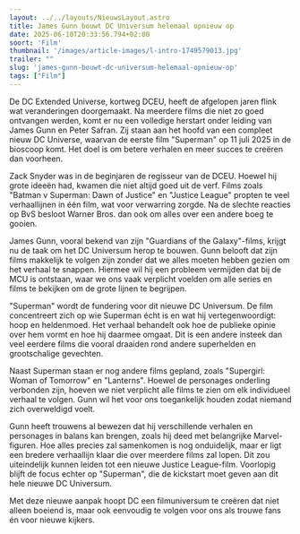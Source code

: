 ```yaml
---
layout: ../../layouts/NieuwsLayout.astro
title: James Gunn bouwt DC Universum helemaal opnieuw op
date: 2025-06-10T20:33:56.794+02:00
soort: 'Film'
thumbnail: '/images/article-images/l-intro-1749579013.jpg'
trailer: ""
slug: 'james-gunn-bouwt-dc-universum-helemaal-opnieuw-op'
tags: ["Film"]
---
```


De DC Extended Universe, kortweg DCEU, heeft de afgelopen jaren flink wat
veranderingen doorgemaakt. Na meerdere films die niet zo goed ontvangen werden,
komt er nu een volledige herstart onder leiding van James Gunn en Peter Safran.
Zij staan aan het hoofd van een compleet nieuw DC Universe, waarvan de eerste
film "Superman" op 11 juli 2025 in de bioscoop komt. Het doel is om betere
verhalen en meer succes te creëren dan voorheen.

Zack Snyder was in de beginjaren de regisseur van de DCEU. Hoewel hij grote
ideeën had, kwamen die niet altijd goed uit de verf. Films zoals "Batman v
Superman: Dawn of Justice" en "Justice League" propten te veel verhaallijnen in
één film, wat voor verwarring zorgde. Na de slechte reacties op BvS besloot
Warner Bros. dan ook om alles over een andere boeg te gooien.

James Gunn, vooral bekend van zijn "Guardians of the Galaxy"-films, krijgt nu de
taak om het DC Universum herop te bouwen. Gunn belooft dat zijn films makkelijk
te volgen zijn zonder dat we alles moeten hebben gezien om het verhaal te
snappen. Hiermee wil hij een probleem vermijden dat bij de MCU is ontstaan, waar
we ons vaak verplicht voelden om alle series en films te bekijken om de grote
lijnen te begrijpen.

"Superman" wordt de fundering voor dit nieuwe DC Universum. De film concentreert
zich op wie Superman écht is en wat hij vertegenwoordigt: hoop en heldenmoed.
Het verhaal behandelt ook hoe de publieke opinie over hem vormt en hoe hij
daarmee omgaat. Dit is een andere insteek dan veel eerdere films die vooral
draaiden rond andere superhelden en grootschalige gevechten.

Naast Superman staan er nog andere films gepland, zoals "Supergirl: Woman of
Tomorrow" en "Lanterns". Hoewel de personages onderling verbonden zijn, hoeven
we niet verplicht alle films te zien om elk individueel verhaal te volgen. Gunn
wil het voor ons toegankelijk houden zodat niemand zich overweldigd voelt.

Gunn heeft trouwens al bewezen dat hij verschillende verhalen en personages in
balans kan brengen, zoals hij deed met belangrijke Marvel-figuren. Hoe alles
precies zal samenkomen is nog onduidelijk, maar er ligt een bredere verhaallijn
klaar die over meerdere films zal lopen. Dit zou uiteindelijk kunnen leiden tot
een nieuwe Justice League-film. Voorlopig blijft de focus echter op "Superman",
die de kickstart moet geven aan dit hele nieuwe DC Universum.

Met deze nieuwe aanpak hoopt DC een filmuniversum te creëren dat niet alleen
boeiend is, maar ook eenvoudig te volgen voor ons als trouwe fans én voor nieuwe
kijkers.